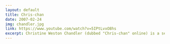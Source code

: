 ```yaml
---
layout: default
title: Chris-chan
date: 2007-02-24
img: chandler.jpg
link: https://www.youtube.com/watch?v=5IPtLvxO8hs
excerpt: Christine Weston Chandler (dubbed "Chris-chan" online) is a self-described artist, gamer, and creative type who first became known for his infamous <a href="https://tapas.io/series/Sonichu" target="_blank">Sonichu</a> webcomic. Her bizarre work and neurological condition sparked a curious obsession in members of the <em>/v/</em> video game board on <em>4chan</em>, and her work became the subject of the enormous <em>CWCki</em> website, dedicated to cataloging every detail of Chandler's life and ridiculing her. The insidious harassment that has all but ruined Chandler's life still persists to this day. In fact, Chandler's story was the inspiration for the formation of <em>Kiwi Farms</em>.
---
```

